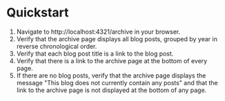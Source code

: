 # Quickstart

1.  Navigate to http://localhost:4321/archive in your browser.
2.  Verify that the archive page displays all blog posts, grouped by year in reverse chronological order.
3.  Verify that each blog post title is a link to the blog post.
4.  Verify that there is a link to the archive page at the bottom of every page.
5.  If there are no blog posts, verify that the archive page displays the message "This blog does not currently contain any posts" and that the link to the archive page is not displayed at the bottom of any page.
